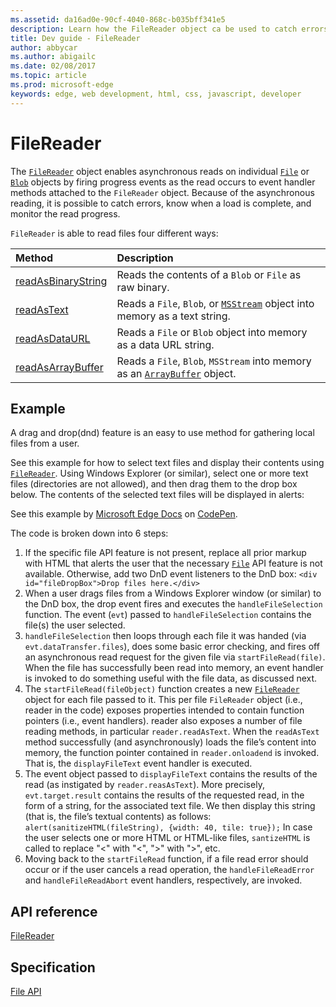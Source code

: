 ```yaml
---
ms.assetid: da16ad0e-90cf-4040-868c-b035bff341e5
description: Learn how the FileReader object ca be used to catch errors, know when a load is complete, and monitor the read progress of files.
title: Dev guide - FileReader
author: abbycar
ms.author: abigailc
ms.date: 02/08/2017
ms.topic: article
ms.prod: microsoft-edge
keywords: edge, web development, html, css, javascript, developer
---
```


# FileReader

The [`FileReader`](https://msdn.microsoft.com/library/hh772310) object enables asynchronous reads on individual [`File`](https://msdn.microsoft.com/library/hh772315) or [`Blob`](https://msdn.microsoft.com/library/hh772298) objects by firing progress events as the read occurs to event handler methods attached to the `FileReader` object. Because of the asynchronous reading, it is possible to catch errors, know when a load is complete, and monitor the read progress.

`FileReader` is able to read files four different ways:

Method | Description
:----- | :-------
[readAsBinaryString](https://msdn.microsoft.com/library/dn792847) | Reads the contents of a `Blob` or `File` as raw binary.
[readAsText](https://msdn.microsoft.com/library/hh772314) | Reads a `File`, `Blob`, or [`MSStream`](https://msdn.microsoft.com/library/hh772328) object into memory as a text string.
[readAsDataURL](https://msdn.microsoft.com/library/hh772313) | Reads a `File` or `Blob` object into memory as a data URL string.
[readAsArrayBuffer](https://msdn.microsoft.com/library/hh772312) | Reads a `File`, `Blob`, `MSStream` into memory as an [`ArrayBuffer`]() object.

## Example

A drag and drop(dnd) feature is an easy to use method for gathering local files from a user. 

See this example for how to select text files and display their contents using [`FileReader`](https://msdn.microsoft.com/library/hh772310). 
Using Windows Explorer (or similar), select one or more text files (directories are not allowed), and then drag them to the drop box below. The contents of the selected text files will be displayed in alerts:

<div class="codepen-wrap"><p data-height="325" data-theme-id="23761" data-slug-hash="KzzNaZ" data-default-tab="result" data-user="MSEdgeDev" data-embed-version="2" data-editable="true" class="codepen">See this example by <a href="https://codepen.io/MSEdgeDev">Microsoft Edge Docs</a> on <a href="https://codepen.io/MSEdgeDev/pen/KzzNaZ">CodePen</a>.</p></div><script async src="//assets.codepen.io/assets/embed/ei.js"></script>




The code is broken down into 6 steps:

1. If the specific file API feature is not present, replace all prior markup with HTML that alerts the user that the necessary [`File`](https://msdn.microsoft.com/library/hh772315) API feature is not available. Otherwise, add two DnD event listeners to the DnD box:
`<div id="fileDropBox">Drop files here.</div>`
2. When a user drags files from a Windows Explorer window (or similar) to the DnD box, the drop event fires and executes the `handleFileSelection` function. The event (`evt`) passed to `handleFileSelection` contains the file(s) the user selected.
3. `handleFileSelection` then loops through each file it was handed (via `evt.dataTransfer.files`), does some basic error checking, and fires off an asynchronous read request for the given file via `startFileRead(file)`. When the file has successfully been read into memory, an event handler is invoked to do something useful with the file data, as discussed next.
4. The `startFileRead(fileObject)` function creates a new [`FileReader`](https://msdn.microsoft.com/library/hh772310) object for each file passed to it. This per file `FileReader` object (i.e., reader in the code) exposes properties intended to contain function pointers (i.e., event handlers). reader also exposes a number of file reading methods, in particular `reader.readAsText`. When the `readAsText` method successfully (and asynchronously) loads the file’s content into memory, the function pointer contained in `reader.onloadend` is invoked. That is, the `displayFileText` event handler is executed.
5. The event object passed to `displayFileText` contains the results of the read (as instigated by `reader.reasAsText`). More precisely, `evt.target.result` contains the results of the requested read, in the form of a string, for the associated text file. We then display this string (that is, the file’s textual contents) as follows:
`alert(sanitizeHTML(fileString), {width: 40, tile: true});`
In case the user selects one or more HTML or HTML-like files, `santizeHTML` is called to replace "<" with "&lt;", ">" with "&gt;", etc.
6. Moving back to the `startFileRead` function, if a file read error should occur or if the user cancels a read operation, the `handleFileReadError` and `handleFileReadAbort` event handlers, respectively, are invoked.


## API reference
[FileReader](https://msdn.microsoft.com/library/hh772310)

## Specification
[File API](https://w3c.github.io/FileAPI/#dfn-filereader)

